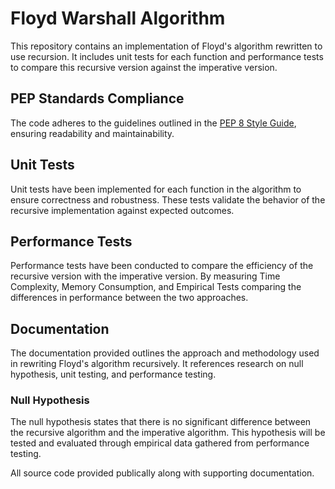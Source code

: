 # Floyd Warshall Algorithm

This repository contains an implementation of Floyd's algorithm rewritten to use recursion. It includes unit tests for each function and performance tests to compare this recursive version against the imperative version.

## PEP Standards Compliance

The code adheres to the guidelines outlined in the [PEP 8 Style Guide](https://peps.python.org/pep-0008/), ensuring readability and maintainability.

## Unit Tests

Unit tests have been implemented for each function in the algorithm to ensure correctness and robustness. These tests validate the behavior of the recursive implementation against expected outcomes.

## Performance Tests

Performance tests have been conducted to compare the efficiency of the recursive version with the imperative version. By measuring Time Complexity, Memory Consumption, and Empirical Tests comparing the differences in performance between the two approaches.

## Documentation

The documentation provided outlines the approach and methodology used in rewriting Floyd's algorithm recursively. It references research on null hypothesis, unit testing, and performance testing.

### Null Hypothesis

The null hypothesis states that there is no significant difference between the recursive algorithm and the imperative algorithm. This hypothesis will be tested and evaluated through empirical data gathered from performance testing.

All source code provided publically along with supporting documentation.
